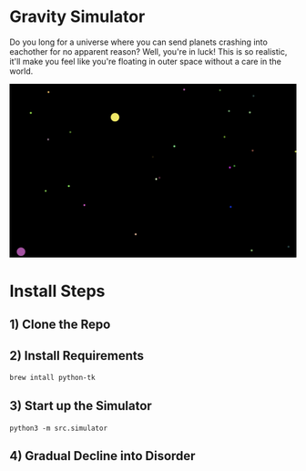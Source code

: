 # Gravity Simulator
Do you long for a universe where you can send planets crashing into eachother for no apparent reason? Well, you're in luck!
This is so realistic, it'll make you feel like you're floating in outer space without a care in the world.

![alt tag](docs/space.png)

# Install Steps
## 1) Clone the Repo
## 2) Install Requirements
```sh
brew intall python-tk
```
## 3) Start up the Simulator
```
python3 -m src.simulator
```
## 4) Gradual Decline into Disorder
